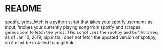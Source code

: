 # README

spotify_lyrics_fetch is a python script that takes your spotify username as input, fetches your currently playing song from spotify and scrapes genius.com to fetch the lyrics. This script uses the spotipy and bs4 libraries; as of Jan 10, 2019, pip install does not fetch the updated version of spotipy, so it must be installed from github. 